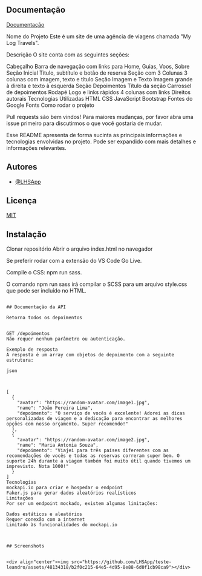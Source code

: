 
## Documentação

[Documentação](https://link-da-documentação)



Nome do Projeto
Este é um site de uma agência de viagens chamada "My Log Travels".

Descrição
O site conta com as seguintes seções:

Cabeçalho
Barra de navegação com links para Home, Guias, Voos, Sobre
Seção Inicial
Título, subtítulo e botão de reserva
Seção com 3 Colunas
3 colunas com imagem, texto e título
Seção Imagem e Texto
Imagem grande à direita e texto à esquerda
Seção Depoimentos
Título da seção
Carrossel de depoimentos
Rodapé
Logo e links rápidos
4 colunas com links
Direitos autorais
Tecnologias Utilizadas
HTML
CSS
JavaScript
Bootstrap
Fontes do Google Fonts
Como rodar o projeto

Pull requests são bem vindos! Para maiores mudanças, por favor abra uma issue primeiro para discutirmos o que você gostaria de mudar.


Esse README apresenta de forma sucinta as principais informações e tecnologias envolvidas no projeto. Pode ser expandido com mais detalhes e informações relevantes.




## Autores

- [@LHSApp](https://github.com/LHSApp)


## Licença

[MIT](https://choosealicense.com/licenses/mit/)


## Instalação

Clonar repositório
Abrir o arquivo index.html no navegador

Se preferir rodar com a extensão do VS Code Go Live.

Compile o CSS: npm run sass.

O comando npm run sass irá compilar o SCSS para um arquivo style.css que pode ser incluído no HTML.
```
    
## Documentação da API

Retorna todos os depoimentos


GET /depoimentos
Não requer nenhum parâmetro ou autenticação.

Exemplo de resposta
A resposta é um array com objetos de depoimento com a seguinte estrutura:

json



[
  {
    "avatar": "https://random-avatar.com/image1.jpg",
    "name": "João Pereira Lima",
    "depoimento": "O serviço de vocês é excelente! Adorei as dicas personalizadas de viagem e a dedicação para encontrar as melhores opções com nosso orçamento. Super recomendo!"
  },
  {  
    "avatar": "https://random-avatar.com/image2.jpg", 
    "name": "Maria Antonia Souza",
    "depoimento": "Viajei para três países diferentes com as recomendações de vocês e todas as reservas correram super bem. O suporte 24h durante a viagem também foi muito útil quando tivemos um imprevisto. Nota 1000!"
  }
]
Tecnologias
mockapi.io para criar e hospedar o endpoint
Faker.js para gerar dados aleatórios realísticos
Limitações
Por ser um endpoint mockado, existem algumas limitações:

Dados estáticos e aleatórios
Requer conexão com a internet
Limitado às funcionalidades do mockapi.io



## Screenshots


<div align"center"><img src="https://github.com/LHSApp/teste-leandro/assets/48134318/b2f0c215-64e5-4d95-8e88-6d0f1cb98ca9"></div>
